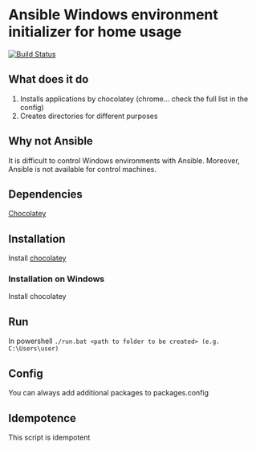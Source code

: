 # Ansible Windows environment initializer for home usage
[![Build Status](https://travis-ci.org/GlaIZier/windows-environment.svg?branch=master)](https://travis-ci.org/GlaIZier/windows-environment)

## What does it do
1. Installs applications by chocolatey (chrome... check the full list in the config)
2. Creates directories for different purposes

## Why not Ansible
It is difficult to control Windows environments with Ansible. Moreover, Ansible is not available for control machines.

## Dependencies
[Chocolatey](https://chocolatey.org/docs/installation)

## Installation
Install [chocolatey](https://chocolatey.org/docs/installation)

### Installation on Windows
Install chocolatey

## Run
In powershell
```./run.bat <path to folder to be created> (e.g. C:\Users\user)```

## Config
You can always add additional packages to packages.config
 
## Idempotence
This script is idempotent
